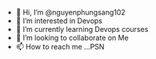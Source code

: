 - 👋 Hi, I’m @nguyenphungsang102
- 👀 I’m interested in Devops
- 🌱 I’m currently learning Devops courses
- 💞️ I’m looking to collaborate on Me
- 📫 How to reach me ...PSN

<!---
nguyenphungsang102/nguyenphungsang102 is a ✨ special ✨ repository because its `README.md` (this file) appears on your GitHub profile.
You can click the Preview link to take a look at your changes.
--->
